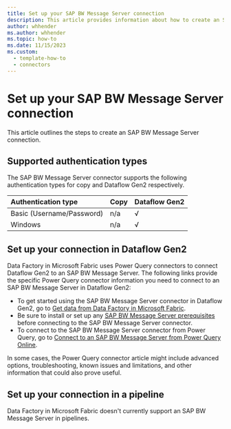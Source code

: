 ```yaml
---
title: Set up your SAP BW Message Server connection
description: This article provides information about how to create an SAP BW Message Server connection in Microsoft Fabric.
author: whhender
ms.author: whhender
ms.topic: how-to
ms.date: 11/15/2023
ms.custom:
  - template-how-to
  - connectors
---
```


# Set up your SAP BW Message Server connection

This article outlines the steps to create an SAP BW Message Server connection.


## Supported authentication types

The SAP BW Message Server connector supports the following authentication types for copy and Dataflow Gen2 respectively.  

|Authentication type |Copy |Dataflow Gen2 |
|:---|:---|:---|
|Basic (Username/Password)| n/a | √ |
|Windows| n/a | √ |

## Set up your connection in Dataflow Gen2

Data Factory in Microsoft Fabric uses Power Query connectors to connect Dataflow Gen2 to an SAP BW Message Server. The following links provide the specific Power Query connector information you need to connect to an SAP BW Message Server in Dataflow Gen2:

- To get started using the SAP BW Message Server connector in Dataflow Gen2, go to [Get data from Data Factory in Microsoft Fabric](/power-query/where-to-get-data#get-data-from-data-factory-in-microsoft-fabric-preview).
- Be sure to install or set up any [SAP BW Message Server prerequisites](/power-query/connectors/sap-bw/message-setup-and-connect#prerequisites) before connecting to the SAP BW Message Server connector.
- To connect to the SAP BW Message Server connector from Power Query, go to [Connect to an SAP BW Message Server from Power Query Online](/power-query/connectors/sap-bw/message-setup-and-connect#connect-to-an-sap-bw-message-server-from-power-query-online).

In some cases, the Power Query connector article might include advanced options, troubleshooting, known issues and limitations, and other information that could also prove useful.

## Set up your connection in a pipeline

Data Factory in Microsoft Fabric doesn't currently support an SAP BW Message Server in pipelines.
